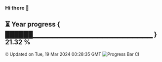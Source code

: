 ### Hi there 👋
⏳ Year progress { ██████▁▁▁▁▁▁▁▁▁▁▁▁▁▁▁▁▁▁▁▁▁▁▁▁ } 21.32 %
---
⏰ Updated on Tue, 19 Mar 2024 00:28:35 GMT
![Progress Bar CI](https://github.com/Moyi321/Moyi321/workflows/Progress%20Bar%20CI/badge.svg)
